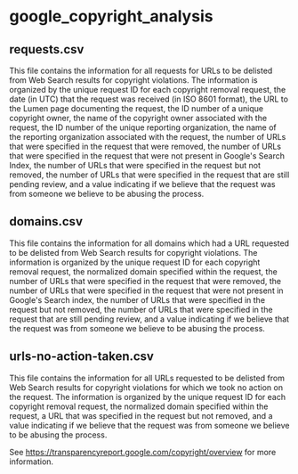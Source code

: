 # google_copyright_analysis

## requests.csv

This file contains the information for all requests for URLs to
be delisted from Web Search results for copyright violations. The information is
organized by the unique request ID for each copyright removal request, the date
(in UTC) that the request was received (in ISO 8601 format), the URL to the Lumen
page documenting the request, the ID number of a unique copyright owner, the
name of the copyright owner associated with the request, the ID number of the
unique reporting organization, the name of the reporting organization associated
with the request, the number of URLs that were specified in the request that
were removed, the number of URLs that were specified in the request that were
not present in Google's Search Index, the number of URLs that were specified
in the request but not removed, the number of URLs that were specified in the
request that are still pending review, and a value indicating if we believe
that the request was from someone we believe to be abusing the process.


## domains.csv

This file contains the information for all domains which had a URL requested to
be delisted from Web Search results for copyright violations. The information is
organized by the unique request ID for each copyright removal request, the
normalized domain specified within the request, the number of URLs that were
specified in the request that were removed, the number of URLs that were
specified in the request that were not present in Google's Search index,
the number of URLs that were specified in the request but not removed, the
number of URLs that were specified in the request that are still pending
review, and a value indicating if we believe that the request was from someone
we believe to be abusing the process.


## urls-no-action-taken.csv

This file contains the information for all URLs requested to be delisted from
Web Search results for copyright violations for which we took no action on the
request. The information is organized by the unique request ID for each
copyright removal request, the normalized domain specified within the request, a
URL that was specified in the request but not removed, and a value indicating if
we believe that the request was from someone we believe to be abusing the
process.


See https://transparencyreport.google.com/copyright/overview for more
information.

